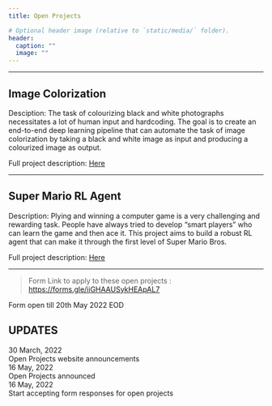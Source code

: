 ```yaml
---
title: Open Projects

# Optional header image (relative to `static/media/` folder).
header:
  caption: ""
  image: ""
---
```

---------------------------

## Image Colorization

Desciption: The task of colourizing black and white photographs necessitates a lot of human input and hardcoding. The goal is to create an end-to-end deep learning pipeline that can automate the task of image colorization by taking a black and white image as input and producing a colourized image as output.

Full project description: [Here](https://hackmd.io/@uy-DI5UxSv-1jDGVwxqvFA/SyPf1_AI5)

------

## Super Mario RL Agent

Description: Plying and winning a computer game is a very challenging and rewarding task. People have always tried to develop “smart players” who can learn the game and then ace it. This project aims to build a robust RL agent that can make it through the first level of Super Mario Bros.

Full project description: [Here](https://hackmd.io/@ChanBong/HkCMOPALq)

----

> Form Link to apply to these open projects : https://forms.gle/iiGHAAUSykHEApAL7

Form open till 20th May 2022 EOD

<section class="updates-section">
  <div class="site-container">
    <div class="updates-wrapper">
      <h1 class="main-page-heading">
        <div class="heading-background-box"></div>
        <div class="heading-text">UPDATES</div>
      </h1>
    </div>
    <div class="updates">
      <div class="update-item">
        <div class="update-content">
          <div class="update-time">30 March, 2022</div>
          <div class="update-text">Open Projects website announcements</div>
        </div>
      </div>
      <div class="update-item">
        <div class="update-content">
          <div class="update-time">16 May, 2022</div>
          <div class="update-text">Open Projects announced</div>
        </div>
      </div>
      <div class="update-item">
        <div class="update-content">
          <div class="update-time">16 May, 2022</div>
          <div class="update-text">Start accepting form responses for open projects</div>
        </div>
      </div>
<!--       <div class="update-item">
        <div class="update-content">
          <div class="update-time">16 January, 2022</div>
          <div class="update-text">IMG conducts Oauth workshop. Join <a href="https://youtu.be/goaVZx2PcFg" class="text-link"> Youtube Livestream </a> from 5-7 PM.</div>
        </div>
      </div>
      <div class="update-item">
        <div class="update-content">
          <div class="update-time">15 January, 2022</div>
          <div class="update-text">IMG conducts design workshop. Join <a href="https://youtu.be/MtBL-4dPc6c" class="text-link"> Youtube Livestream </a> from 5-7 PM.</div>
        </div>
      </div>
      <div class="update-item">
        <div class="update-content">
          <div class="update-time">14 January, 2022</div>
          <div class="update-text">IMG conducts workshop on javascript. Join <a href="https://youtu.be/y5TXGy-2CiQ" class="text-link"> Youtube Livestream </a> from 5-7 PM.</div>
        </div>
      </div>
      <div class="update-item">
        <div class="update-content">
          <div class="update-time">12 January, 2022</div>
          <div class="update-text">
            Design and Development winter assignments are published on the
            website.
          </div>
        </div>
      </div>
      <div class="update-item">
        <div class="update-content">
          <div class="update-time">12 January, 2022</div>
          <div class="update-text">
            IMG Recruitment Website is live.
          </div>
        </div>
      </div>
      <div class="update-item">
        <div class="update-content">
          <div class="update-time">12 January, 2022</div>
          <div class="update-text">IMG announces Recruitment 2022.</div>
        </div>
      </div> -->
      <!-- <div class="update-item">
        <div class="update-content">
          <div class="update-time">18 March, 2022</div>
          <div class="update-text">IMG will be conducting its Recruitment Talk on <strong>18 March, 2022 6:00 PM</strong> on <a href="https://www.youtube.com/watch?v=MJfoq2LWOVA" target="_blank">Youtube</a>.</div>
        </div>
      </div>
      <div class="update-item">
        <div class="update-content">
          <div class="update-time">22 March, 2022</div>
          <div class="update-text">Winter Assignments Deadline</div>
        </div>
      </div>
      <div class="update-item">
        <div class="update-content">
          <div class="update-time">22 March, 2022</div>
          <div class="update-text">
            <p>IMG will be conducting the Recruitment Test for Developers on <strong>22 March, 2022 6:00 PM</strong>.</p>
            <p>Register <a href="https://forms.channeli.in/formi/formData/form/60" target="_blank">here</a> for the test.</p>
          </div>
        </div>
      </div>
      <div class="update-item">
        <div class="update-content">
          <div class="update-time">24 March, 2022</div>
          <div class="update-text">IMG announces Design Assignment for 2022</div>
        </div>
      </div>
      <div class="update-item">
        <div class="update-content">
          <div class="update-time">30 March, 2022</div>
          <div class="update-text">IMG announces results of Recruitment for 2022</div>
        </div>
      </div> -->
    </div>
  </div>
</section>

